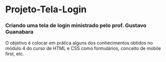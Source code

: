 # Projeto-Tela-Login
### Criando uma tela de login ministrado pelo prof. Gustavo Guanabara

O objetivo é colocar em prática alguns dos conhecimentos obtidos no módulo 4 do curso de HTML e CSS como formulários, conceito de mobile first, etc.
